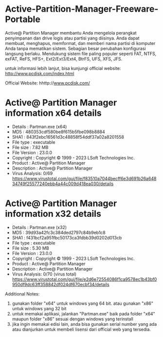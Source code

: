 # Active-Partition-Manager-Freeware-Portable

Active@ Partition Manager membantu Anda mengelola perangkat penyimpanan dan drive logis atau partisi yang diisinya. Anda dapat membuat, menghapus, memformat, dan memberi nama partisi di komputer Anda tanpa mematikan sistem. Sebagian besar perubahan konfigurasi langsung berlaku. Mendukung sistem file paling populer seperti FAT, NTFS, exFAT, ReFS, HFS+, Ext2/Ext3/Ext4, BtrFS, UFS, XFS, JFS.

untuk informasi lebih lanjut, bisa kunjungi official website: http://www.pcdisk.com/index.html

Official Website: hhttp://www.pcdisk.com/

# Active@ Partition Manager information x64 details
- Details       : Partman.exe (x64)
- MD5           : 480353cdf580be8f615b5fbe098b8884
- SHA1          : 843f2ebc16561d3c48858f54ddf37a02a8201558
- File type     : executable
- File size     : 7.82 MB
- File Version  : 23.0.0
- Copyright     : Copyright © 1999 - 2023 LSoft Technologies Inc.
- Product       : Active@ Partition Manager
- Description   : Active@ Partition Manager
- Virus Analysis: 0/69
https://www.virustotal.com/gui/file/f83510a7044becff6e3d691b26a64834749f25577240ebb4a44c009d418ea030/details

# Active@ Partition Manager information x32 details
- Details       : Partman.exe (x32)
- MD5           : 39d93a42fc3c384ded2797c84b9eb1c8
- SHA1          : f431bcf2a951fbc50173ca3fdbb39d0202d013cb
- File type     : executable
- File size     : 5.30 MB
- File Version  : 23.0.0
- Copyright     : Copyright © 1999 - 2023 LSoft Technologies Inc.
- Product       : Active@ Partition Manager
- Description   : Active@ Partition Manager
- Virus Analysis: 0/70 (virus total)
https://www.virustotal.com/gui/file/e2d6e72554086f1ca9578ec1b43bf0950df9dc63ff358842df024df670ecbf34/details

Additional Notes:
1. gunakan folder "x64" untuk windows yang 64 bit. atau gunakan "x86" untuk windows yang 32 bit
2. untuk memakai aplikasi, jalankan "Partman.exe" baik pada folder "x64" maupun folder "x86" sesuai dengan windows yang terinstall
3. jika ingin memakai edisi lain, anda bisa gunakan serial number yang ada atau dianjurkan untuk membeli lisensi dari official web yang tersedia.
